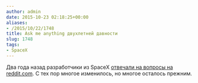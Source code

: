 ```yaml
---
author: admin
date: 2015-10-23 02:18:25+00:00
aliases:
- /2015/10/22/1748
title: Ask me anything двухлетней давности
slug: 1748
tags:
- SpaceX
---
```


Два года назад разработчики из SpaceX [отвечали на вопросы на reddit.com](https://www.reddit.com/r/IAmA/comments/1853ap/we_are_spacex_software_engineers_we_launch/). С тех пор многое изменилось, но многое осталось прежним.

<!--more-->
